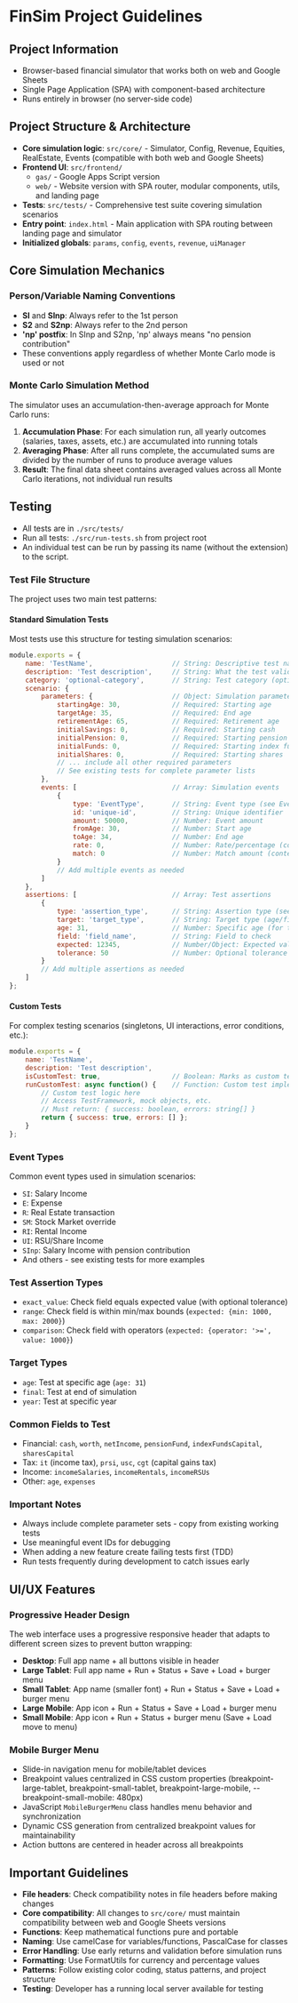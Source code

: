 # FinSim Project Guidelines

## Project Information
- Browser-based financial simulator that works both on web and Google Sheets
- Single Page Application (SPA) with component-based architecture
- Runs entirely in browser (no server-side code)

## Project Structure & Architecture
- **Core simulation logic**: `src/core/` - Simulator, Config, Revenue, Equities, RealEstate, Events (compatible with both web and Google Sheets)
- **Frontend UI**: `src/frontend/`
  - `gas/` - Google Apps Script version
  - `web/` - Website version with SPA router, modular components, utils, and landing page
- **Tests**: `src/tests/` - Comprehensive test suite covering simulation scenarios
- **Entry point**: `index.html` - Main application with SPA routing between landing page and simulator
- **Initialized globals**: `params`, `config`, `events`, `revenue`, `uiManager`

## Core Simulation Mechanics

### Person/Variable Naming Conventions  
- **SI** and **SInp**: Always refer to the 1st person
- **S2** and **S2np**: Always refer to the 2nd person  
- **'np' postfix**: In SInp and S2np, 'np' always means "no pension contribution"
- These conventions apply regardless of whether Monte Carlo mode is used or not

### Monte Carlo Simulation Method
The simulator uses an accumulation-then-average approach for Monte Carlo runs:
1. **Accumulation Phase**: For each simulation run, all yearly outcomes (salaries, taxes, assets, etc.) are accumulated into running totals
2. **Averaging Phase**: After all runs complete, the accumulated sums are divided by the number of runs to produce average values
3. **Result**: The final data sheet contains averaged values across all Monte Carlo iterations, not individual run results

## Testing
- All tests are in `./src/tests/`
- Run all tests: `./src/run-tests.sh` from project root
- An individual test can be run by passing its name (without the extension) to the script.

### Test File Structure
The project uses two main test patterns:

#### Standard Simulation Tests
Most tests use this structure for testing simulation scenarios:
```javascript
module.exports = {
    name: 'TestName',                    // String: Descriptive test name
    description: 'Test description',     // String: What the test validates
    category: 'optional-category',       // String: Test category (optional)
    scenario: {
        parameters: {                    // Object: Simulation parameters
            startingAge: 30,             // Required: Starting age
            targetAge: 35,               // Required: End age
            retirementAge: 65,           // Required: Retirement age
            initialSavings: 0,           // Required: Starting cash
            initialPension: 0,           // Required: Starting pension
            initialFunds: 0,             // Required: Starting index funds
            initialShares: 0,            // Required: Starting shares
            // ... include all other required parameters
            // See existing tests for complete parameter lists
        },
        events: [                        // Array: Simulation events
            {
                type: 'EventType',       // String: Event type (see Event Types below)
                id: 'unique-id',         // String: Unique identifier
                amount: 50000,           // Number: Event amount
                fromAge: 30,             // Number: Start age
                toAge: 34,               // Number: End age
                rate: 0,                 // Number: Rate/percentage (context dependent)
                match: 0                 // Number: Match amount (context dependent)
            }
            // Add multiple events as needed
        ]
    },
    assertions: [                        // Array: Test assertions
        {
            type: 'assertion_type',      // String: Assertion type (see below)
            target: 'target_type',       // String: Target type (age/final/year)
            age: 31,                     // Number: Specific age (for target: 'age')
            field: 'field_name',         // String: Field to check
            expected: 12345,             // Number/Object: Expected value
            tolerance: 50                // Number: Optional tolerance for rounding
        }
        // Add multiple assertions as needed
    ]
};
```

#### Custom Tests
For complex testing scenarios (singletons, UI interactions, error conditions, etc.):
```javascript
module.exports = {
    name: 'TestName',
    description: 'Test description',
    isCustomTest: true,                  // Boolean: Marks as custom test
    runCustomTest: async function() {    // Function: Custom test implementation
        // Custom test logic here
        // Access TestFramework, mock objects, etc.
        // Must return: { success: boolean, errors: string[] }
        return { success: true, errors: [] };
    }
};
```

### Event Types
Common event types used in simulation scenarios:
- `SI`: Salary Income
- `E`: Expense  
- `R`: Real Estate transaction
- `SM`: Stock Market override
- `RI`: Rental Income
- `UI`: RSU/Share Income
- `SInp`: Salary Income with pension contribution
- And others - see existing tests for more examples

### Test Assertion Types
- `exact_value`: Check field equals expected value (with optional tolerance)
- `range`: Check field is within min/max bounds (`expected: {min: 1000, max: 2000}`)
- `comparison`: Check field with operators (`expected: {operator: '>=', value: 1000}`)

### Target Types
- `age`: Test at specific age (`age: 31`)
- `final`: Test at end of simulation
- `year`: Test at specific year

### Common Fields to Test
- Financial: `cash`, `worth`, `netIncome`, `pensionFund`, `indexFundsCapital`, `sharesCapital`
- Tax: `it` (income tax), `prsi`, `usc`, `cgt` (capital gains tax)
- Income: `incomeSalaries`, `incomeRentals`, `incomeRSUs`
- Other: `age`, `expenses`

### Important Notes
- Always include complete parameter sets - copy from existing working tests
- Use meaningful event IDs for debugging
- When adding a new feature create failing tests first (TDD) 
- Run tests frequently during development to catch issues early

## UI/UX Features

### Progressive Header Design
The web interface uses a progressive responsive header that adapts to different screen sizes to prevent button wrapping:
- **Desktop**: Full app name + all buttons visible in header
- **Large Tablet**: Full app name + Run + Status + Save + Load + burger menu
- **Small Tablet**: App name (smaller font) + Run + Status + Save + Load + burger menu  
- **Large Mobile**: App icon + Run + Status + Save + Load + burger menu
- **Small Mobile**: App icon + Run + Status + burger menu (Save + Load move to menu)

### Mobile Burger Menu
- Slide-in navigation menu for mobile/tablet devices
- Breakpoint values centralized in CSS custom properties (breakpoint-large-tablet, breakpoint-small-tablet, breakpoint-large-mobile, --breakpoint-small-mobile: 480px)
- JavaScript `MobileBurgerMenu` class handles menu behavior and synchronization
- Dynamic CSS generation from centralized breakpoint values for maintainability
- Action buttons are centered in header across all breakpoints

## Important Guidelines
- **File headers**: Check compatibility notes in file headers before making changes
- **Core compatibility**: All changes to `src/core/` must maintain compatibility between web and Google Sheets versions
- **Functions**: Keep mathematical functions pure and portable
- **Naming**: Use camelCase for variables/functions, PascalCase for classes
- **Error Handling**: Use early returns and validation before simulation runs
- **Formatting**: Use FormatUtils for currency and percentage values
- **Patterns**: Follow existing color coding, status patterns, and project structure
- **Testing**: Developer has a running local server available for testing
